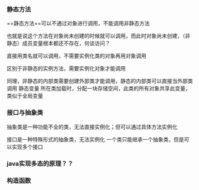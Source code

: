 ### 静态方法
==静态方法==可以不通过对象进行调用，不能调用非静态方法

也就是说这个方法在对象尚未创建的时候就可以调用，而此时对象尚未创建，（非静态）成员变量根本都还不存在，何谈访问？

直接用类名就可以调用，不需要实例化类的对象再用对象调用

区别于非静态的实例方法，需要实例化对象才能调用

同理，非静态的内部类需要创建外部类才能调用，静态的内部类可以直接当外部类调用
静态变量
所在类加载时，分配一块存储空间，此类的所有对象共享此变量，类似于全局变量

### 接口与抽象类
抽象类是一种功能不全的类，无法直接实例化；但可以通过具体方法实例化

接口是一种特殊形式的抽象类，无法实例化
一个类只能继承一个抽象类，但是可以实现多个接口

### java实现多态的原理？？

### 构造函数
